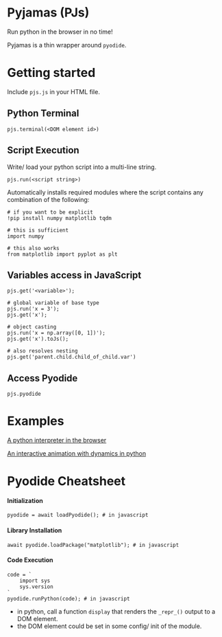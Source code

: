 # Pyjamas (PJs)

Run python in the browser in no time! 

Pyjamas is a thin wrapper around `pyodide`.

# Getting started

Include `pjs.js` in your HTML file.

## Python Terminal

```
pjs.terminal(<DOM element id>)
```

## Script Execution

Write/ load your python script into a multi-line string.

```
pjs.run(<script string>)
```
Automatically installs required modules where the script contains any combination of the following:

```
# if you want to be explicit
!pip install numpy matplotlib tqdm 

# this is sufficient
import numpy 

# this also works
from matplotlib import pyplot as plt 
```


## Variables access in JavaScript

```
pjs.get('<variable>');
```

```
# global variable of base type
pjs.run('x = 3');
pjs.get('x');

# object casting
pjs.run('x = np.array([0, 1])');
pjs.get('x').toJs();

# also resolves nesting
pjs.get('parent.child.child_of_child.var')
```

## Access Pyodide

```
pjs.pyodide
```

# Examples
[A python interpreter in the browser](examples/01_python_interpreter/01_python_interpreter.html)

[An interactive animation with dynamics in python](examples/02_interactive_visualisation/02_interactive_visualisation.html)

# Pyodide Cheatsheet

#### Initialization

```
pyodide = await loadPyodide(); # in javascript
```

#### Library Installation
```
await pyodide.loadPackage("matplotlib"); # in javascript
```

#### Code Execution
```
code = `
    import sys
    sys.version
`
pyodide.runPython(code); # in javascript
```



- in python, call a function `display` that renders the `_repr_()` output to a DOM element.
- the DOM element could be set in some config/ init of the module.